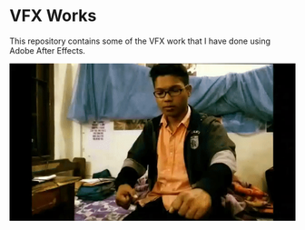 # VFX Works

This repository contains some of the VFX work that I have done using Adobe After Effects.

<p align="center">
<img src="./Sr.Strange.gif" alt="Dr. Strange After Effects" width="850">
</p>
